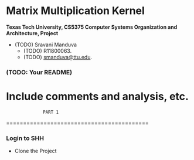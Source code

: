 Matrix Multiplication Kernel
======================

**Texas Tech University, CS5375 Computer Systems Organization and Architecture, Project**

* (TODO) Sravani Manduva
  * (TODO) R11800063.
  * (TODO) smanduva@ttu.edu.

### (TODO: Your README)

Include comments and analysis, etc.
==========================================
                  PART 1 
==========================================

### Login to SHH
* Clone the Project


